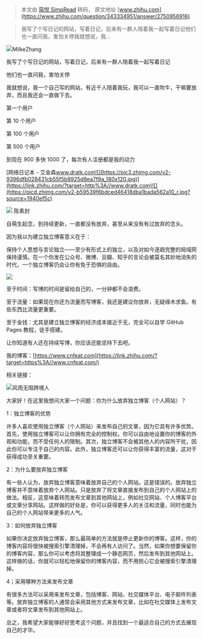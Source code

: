 > 本文由 [简悦 SimpRead](http://ksria.com/simpread/) 转码， 原文地址 [www.zhihu.com](https://www.zhihu.com/question/343334951/answer/2750956916)

> 我写了个写日记的网站，写着日记，后来有一群人陪着我一起写着日记他们也一直问我，害怕关停我就想说，我…

![](https://picx.zhimg.com/25b08b2ae_l.jpg?source=1940ef5c)MilkeZhang

我写了个写日记的网站，写着日记，后来有一群人陪着我一起写着日记

他们也一直问我，害怕关停

我就想说，我一个自己写的网站，有近千人陪着我玩，我可以一直吹牛，干嘛要放弃，而且我还会一直做下去。

第一个用户

第 10 个用户

第 100 个用户

第 500 个用户

到现在 900 多快 1000 了，每次有人注册都是我的动力

[网络日记本 - 艾金森​www.dratk.com![](https://pic3.zhimg.com/v2-9396dfb028431cb55f5b8925d8ea7f9a_180x120.jpg)](https://link.zhihu.com/?target=http%3A//www.dratk.com)![](https://picd.zhimg.com/v2-b59539f6bdced46418dba1bada562a10_r.jpg?source=1940ef5c)

 ![](https://picd.zhimg.com/v2-ebe51157e11777f9177e068c7da0b4bb_l.jpg?source=1940ef5c) 陈素封

自萌生起念，到持续更新，一直都没有放弃，甚至从来没有有过放弃的念头。

因为我以为建立独立博客意义在于：

保持个人思想与言论独立——至少有形式上的独立，以及对如今逐趋完整的局域网保持谨慎。在一个你发在公众号、微博、豆瓣、知乎的言论会被莫名其妙地消失的时代，一个独立博客仍会让你有免于恐惧的自由。

![](https://pica.zhimg.com/v2-f9465eceb87d0cb24ef7fe656233d6e6_r.jpg?source=1940ef5c)

至于时间：写博的时间是留给自己的，一分钟都不会浪费。

至于流量：如果现在你还为流量而写博客，我还是建议你放弃，无疑缘木求鱼。有些东西比流量更重要。

至于金钱：尤其是建立独立博客的经济成本接近于无，完全可以自学 GitHub Pages 教程，徒手搭建。

让你知道有人还在持续写博，你应该还能坚持下去吧。

我的博客：[https://www.cnfeat.com](https://link.zhihu.com/?target=https%3A//www.cnfeat.com/)

相关链接：

[](https://www.zhihu.com/question/23913984/answer/808804968)![](https://pic1.zhimg.com/v2-6a4a063c57cf0ae974b510dd66e91375_l.jpg?source=1940ef5c)风雨无阻跨境人

大家好！在这里我想问大家一个问题：你为什么放弃独立博客（个人网站）？

1：独立博客的优势

许多人喜欢使用独立博客（个人网站）来发布自己的文章，因为它具有许多优势。首先，使用独立博客可以让你拥有完全的控制权。你可以自由地设置你的博客的外观和功能，而不受任何人的限制。其次，独立博客不会被其他人的内容所干扰，因此你可以专注于自己的内容。此外，独立博客还可以让你获得丰富的流量，这对于获得成功至关重要。

2：为什么要放弃独立博客

有一些人认为，放弃独立博客意味着放弃自己的个人网站。这是错误的。放弃独立博客并不意味着放弃个人网站。只是放弃了将文章直接发布到自己的个人网站上的做法。相反，这意味着转而发布文章到其他网站上，例如社交网站、个人博客平台或文章分享网站。这样做的好处是，你可以获得更多人的关注和流量，同时也能为自己的个人网站带来更多的人气。

3：如何放弃独立博客

如果你决定放弃独立博客，那么最简单的方法就是停止更新你的博客。这样，你的博客内容将很快被搜索引擎清理掉，不会再有人访问了。当然，如果你想要保留你的博客内容，那么你可以考虑将其整理成一个静态网页，然后发布到其他网站上。这样做的话，你就可以轻松地保留你的博客内容，而不用担心它会被搜索引擎清理掉。

4；采用哪种方法来发布文章

有很多方法可以采用来发布文章，包括博客、网站、社交媒体平台、电子邮件列表等。放弃独立博客的人通常会采用其他方式来发布文章，比如在社交媒体上发布文章或者将文章发布到其他网站上。

总之，我希望大家能够好好思考这个问题，并且找到一个最适合自己的方式去展现自己的才华。